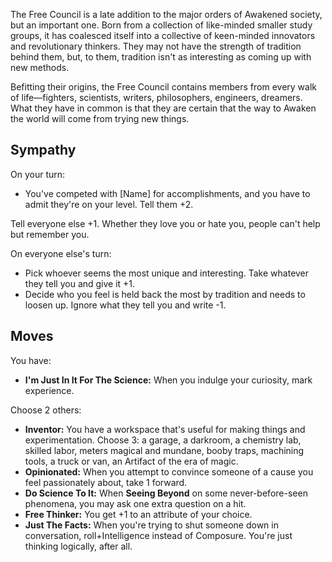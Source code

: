 The Free Council is a late addition to the major orders of Awakened society, but an important one. Born from a collection of like-minded smaller study groups, it has coalesced itself into a collective of keen-minded innovators and revolutionary thinkers. They may not have the strength of tradition behind them, but, to them, tradition isn't as interesting as coming up with new methods.

Befitting their origins, the Free Council contains members from every walk of life—fighters, scientists, writers, philosophers, engineers, dreamers. What they have in common is that they are certain that the way to Awaken the world will come from trying new things.

## Sympathy

On your turn:

* You've competed with [Name] for accomplishments, and you have to admit they're on your level. Tell them +2.

Tell everyone else +1. Whether they love you or hate you, people can't help but remember you.

On everyone else's turn:

* Pick whoever seems the most unique and interesting. Take whatever they tell you and give it +1.
* Decide who you feel is held back the most by tradition and needs to loosen up. Ignore what they tell you and write -1.

## Moves

You have:

* **I'm Just In It For The Science:** When you indulge your curiosity, mark experience.

Choose 2 others:

* **Inventor:** You have a workspace that's useful for making things and experimentation. Choose 3: a garage, a darkroom, a chemistry lab, skilled labor, meters magical and mundane, booby traps, machining tools, a truck or van, an Artifact of the era of magic.
* **Opinionated:** When you attempt to convince someone of a cause you feel passionately about, take 1 forward.
* **Do Science To It:** When **Seeing Beyond** on some never-before-seen phenomena, you may ask one extra question on a hit.
* **Free Thinker:** You get +1 to an attribute of your choice.
* **Just The Facts:** When you're trying to shut someone down in conversation, roll+Intelligence instead of Composure. You're just thinking logically, after all.